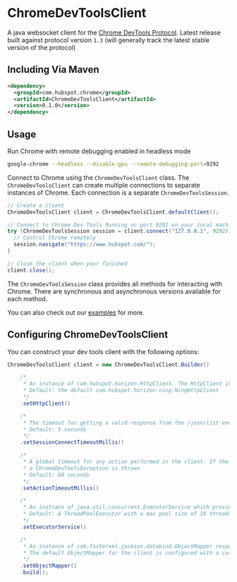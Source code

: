# ChromeDevToolsClient

A java websocket client for the [Chrome DevTools Protocol](https://chromedevtools.github.io/debugger-protocol-viewer/tot/). Latest release built against protocol version `1.3` (will generally track the latest stable version of the protocol)

## Including Via Maven

```xml
<dependency>
  <groupId>com.hubspot.chrome</groupId>
  <artifactId>ChromeDevToolsClient</artifactId>
  <version>0.1.0</version>
</dependency>
```

## Usage

Run Chrome with remote debugging enabled in headless mode
```bash
google-chrome --headless --disable-gpu --remote-debugging-port=9292
```

Connect to Chrome using the `ChromeDevToolsClient` class. The `ChromeDevToolsClient` can create multiple connections to separate instances of Chrome. Each connection is a separate `ChromeDevToolsSession`.

```java
// Create a client
ChromeDevToolsClient client = ChromeDevToolsClient.defaultClient();

// Connect to Chrome Dev Tools Running on port 9292 on your local machine
try (ChromeDevToolsSession session = client.connect("127.0.0.1", 9292)) {
  // Control Chrome remotely
  session.navigate("https://www.hubspot.com/");
}

// Close the client when your finished
client.close();
```

The `ChromeDevToolsSession` class provides all methods for interacting with Chrome. There are synchronous and asynchronous versions available for each method.

You can also check out our [examples](TODO) for more.

## Configuring ChromeDevToolsClient

You can construct your dev tools client with the following options:

```java
ChromeDevToolsClient client = new ChromeDevToolsClient.Builder()

    /*
     * An instance of com.hubspot.horizon.HttpClient. The HttpClient is used hit the devtools /json/list endpoint to grab the first available target id to control
     * Default: the default com.hubspot.horizon.ning.NingHttpClient
     */
    .setHttpClient()

    /*
     * The timeout for getting a valid response from the /json/list endpoint via http. If no valid response is received in this time a ChromeDevToolsException is thrown
     * Default: 5 seconds
     */
    .setSessionConnectTimeoutMillis()

    /*
     * A global timeout for any action performed in the client. If the client does not receive a response for an action taken in this amount of time
     * a ChromeDevToolsException is thrown
     * Default: 60 seconds
     */
    .setActionTimeoutMillis()

    /*
     * An instnace of java.util.concurrent.ExecutorService which provides the thread pool for event listeners and any async actions performed in the client
     * Default: A ThreadPoolExecutor with a max pool size of 10 threads
     */
    .setExecutorService()

    /*
     * An instance of com.fasterxml.jackson.databind.ObjectMapper responsible for (de)serializing the json sent to and received from Chrome.
     * The default ObjectMapper for the client is configured with a custom deserializer for Chrome events. You will generally not need to update this
     */
    .setObjectMapper()
    .build();
```
